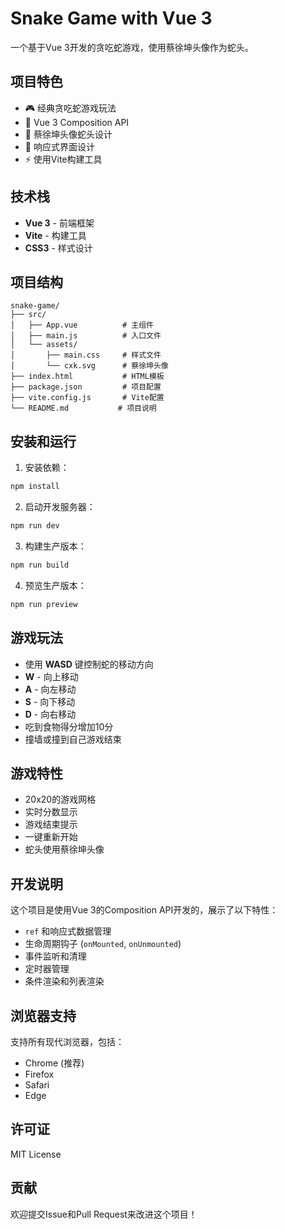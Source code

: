 # Snake Game with Vue 3

一个基于Vue 3开发的贪吃蛇游戏，使用蔡徐坤头像作为蛇头。

## 项目特色

- 🎮 经典贪吃蛇游戏玩法
- 🎯 Vue 3 Composition API
- 🎨 蔡徐坤头像蛇头设计
- 📱 响应式界面设计
- ⚡ 使用Vite构建工具

## 技术栈

- **Vue 3** - 前端框架
- **Vite** - 构建工具
- **CSS3** - 样式设计

## 项目结构

```
snake-game/
├── src/
│   ├── App.vue          # 主组件
│   ├── main.js          # 入口文件
│   └── assets/
│       ├── main.css     # 样式文件
│       └── cxk.svg      # 蔡徐坤头像
├── index.html           # HTML模板
├── package.json         # 项目配置
├── vite.config.js       # Vite配置
└── README.md           # 项目说明
```

## 安装和运行

1. 安装依赖：
```bash
npm install
```

2. 启动开发服务器：
```bash
npm run dev
```

3. 构建生产版本：
```bash
npm run build
```

4. 预览生产版本：
```bash
npm run preview
```

## 游戏玩法

- 使用 **WASD** 键控制蛇的移动方向
- **W** - 向上移动
- **A** - 向左移动
- **S** - 向下移动
- **D** - 向右移动
- 吃到食物得分增加10分
- 撞墙或撞到自己游戏结束

## 游戏特性

- 20x20的游戏网格
- 实时分数显示
- 游戏结束提示
- 一键重新开始
- 蛇头使用蔡徐坤头像

## 开发说明

这个项目是使用Vue 3的Composition API开发的，展示了以下特性：

- `ref` 和响应式数据管理
- 生命周期钩子 (`onMounted`, `onUnmounted`)
- 事件监听和清理
- 定时器管理
- 条件渲染和列表渲染

## 浏览器支持

支持所有现代浏览器，包括：
- Chrome (推荐)
- Firefox
- Safari
- Edge

## 许可证

MIT License

## 贡献

欢迎提交Issue和Pull Request来改进这个项目！